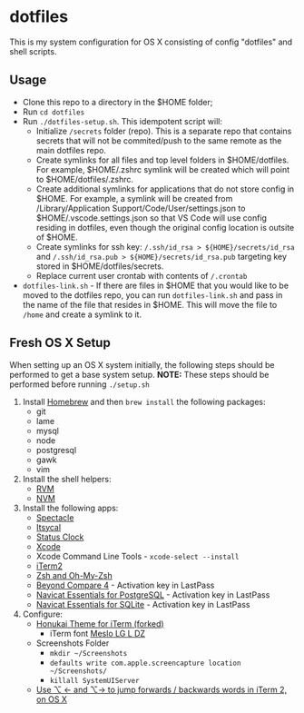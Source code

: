 # dotfiles

This is my system configuration for OS X consisting of config "dotfiles" and shell scripts.

## Usage

- Clone this repo to a directory in the $HOME folder;
- Run `cd dotfiles`
- Run `./dotfiles-setup.sh`.  This idempotent script will:
  - Initialize `/secrets` folder (repo).  This is a separate repo that contains secrets that will not be commited/push to the same remote as the main dotfiles repo. 
  - Create symlinks for all files and top level folders in $HOME/dotfiles.  For example, $HOME/.zshrc symlink will be created which will point to $HOME/dotfiles/.zshrc. 
  - Create additional symlinks for applications that do not store config in $HOME.  For example, a symlink will be created from /Library/Application Support/Code/User/settings.json to $HOME/.vscode.settings.json so that VS Code will use config residing in dotfiles, even though the original config location is outsite of $HOME.
  - Create symlinks for ssh key: `/.ssh/id_rsa > ${HOME}/secrets/id_rsa` and `/.ssh/id_rsa.pub > ${HOME}/secrets/id_rsa.pub` targeting key stored in $HOME/dotfiles/secrets.
  - Replace current user crontab with contents of `/.crontab`
- `dotfiles-link.sh` -  If there are files in $HOME that you would like to be moved to the dotfiles repo, you can run `dotfiles-link.sh` and pass in the name of the file that resides in $HOME.  This will move the file to `/home` and create a symlink to it. 

## Fresh OS X Setup

When setting up an OS X system initially, the following steps should be performed to get a base system setup.  **NOTE:** These steps should be performed before running `./setup.sh`
 
1. Install [Homebrew](http://brew.sh/) and then `brew install` the following packages:
   - git
   - lame
   - mysql
   - node
   - postgresql
   - gawk
   - vim
2. Install the shell helpers:
   - [RVM](https://rvm.io/rvm/install)
   - [NVM](https://github.com/creationix/nvm)
3. Install the following apps:
   - [Spectacle](https://www.spectacleapp.com/)
   - [Itsycal](https://www.mowglii.com/itsycal/)
   - [Status Clock](https://itunes.apple.com/us/app/status-clock/id552792489?mt=12)
   - [Xcode](https://itunes.apple.com/us/app/xcode/id497799835?ls=1&mt=12)
   - Xcode Command Line Tools - `xcode-select --install`
   - [iTerm2](https://www.iterm2.com/downloads.html)
   - [Zsh and Oh-My-Zsh](https://github.com/robbyrussell/oh-my-zsh/wiki/Installing-ZSH)
   - [Beyond Compare 4](http://www.scootersoftware.com/download.php) - Activation key in LastPass
   - [Navicat Essentials for PostgreSQL](https://www.navicat.com/download/navicat-essentials) - Activation key in LastPass
   - [Navicat Essentials for SQLite](https://www.navicat.com/download/navicat-essentials) - Activation key in LastPass
4. Configure:
   - [Honukai Theme for iTerm (forked)](https://github.com/bradyholt/honukai-iterm-zsh)
     - iTerm font [Meslo LG L DZ](http://github.com/andreberg/Meslo-Font/archive/master.zip)
   - Screenshots Folder
     - `mkdir ~/Screenshots`
     - `defaults write com.apple.screencapture location ~/Screenshots/`
     - `killall SystemUIServer`
   - [Use ⌥ ← and ⌥→ to jump forwards / backwards words in iTerm 2, on OS X](https://coderwall.com/p/h6yfda/use-and-to-jump-forwards-backwards-words-in-iterm-2-on-os-x)
